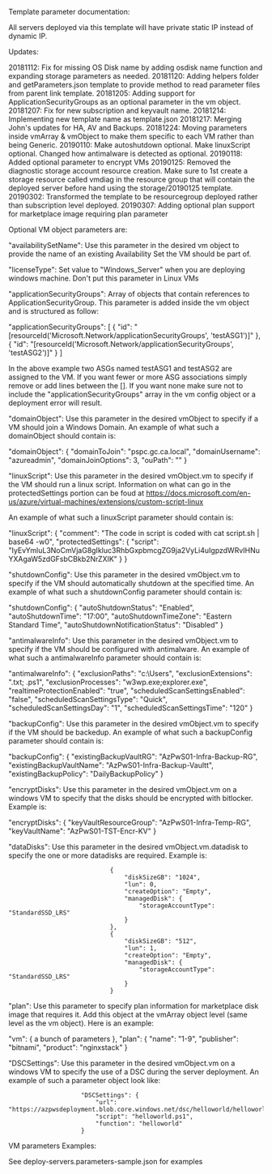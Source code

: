 Template parameter documentation:

All servers deployed via this template will have private static IP instead of dynamic IP.

Updates:

20181112: Fix for missing OS Disk name by adding osdisk name function and expanding storage parameters as needed.
20181120: Adding helpers folder and getParameters.json template to provide method to read parameter files from parent link template.
20181205: Adding support for ApplicationSecurityGroups as an optional parameter in the vm object.
20181207: Fix for new subscription and keyvault name.
20181214: Implementing new template name as template.json
20181217: Merging John's updates for HA, AV and Backups.
20181224: Moving parameters inside vmArray & vmObject to make them specific to each VM rather than being Generic.
20190110: Make autoshutdown optional. Make linuxScript optional. Changed how antimalware is detected as optional.
20190118: Added optional parameter to encrypt VMs
20190125: Removed the diagnostic storage account resource creation. Make sure to 1st create a storage resource called vmdiag in the resource group that will contain the deployed server before hand using the storage/20190125 template.
20190302: Transformed the template to be resourcegroup deployed rather than subscription level deployed.
20190307: Adding optional plan support for marketplace image requiring plan parameter

Optional VM object parameters are:

"availabilitySetName": Use this parameter in the desired vm object to provide the name of an existing Availability Set the VM should be part of.

"licenseType": Set value to "Windows_Server" when you are deploying windows machine. Don't put this parameter in Linux VMs

"applicationSecurityGroups": Array of objects that contain references to ApplicationSecurityGroup. This parameter is added inside the vm object and is structured as follow:

"applicationSecurityGroups":    [
                                    { "id": "[resourceId('Microsoft.Network/applicationSecurityGroups', 'testASG1')]" },
                                    { "id": "[resourceId('Microsoft.Network/applicationSecurityGroups', 'testASG2')]" }
                                ]

In the above example two ASGs named testASG1 and testASG2 are assigned to the VM. If you want fewer or more ASG associations simply remove or add lines between the []. If you want none make sure not to include the "applicationSecurityGroups" array in the vm config object or a deployment error will result.

"domainObject": Use this parameter in the desired vmObject to specify if a VM should join a Windows Domain. An example of what such a domainObject should contain is:

"domainObject":     {
                        "domainToJoin": "pspc.gc.ca.local",
                        "domainUsername": "azureadmin",
                        "domainJoinOptions": 3,
                        "ouPath": ""
                    }

"linuxScript": Use this parameter in the desired vmObject.vm to specify if the VM should run a linux script. Information on what can go in the protectedSettings portion can be foud at https://docs.microsoft.com/en-us/azure/virtual-machines/extensions/custom-script-linux

An example of what such a linuxScript parameter should contain is:     

"linuxScript":          {
                            "comment": "The code in script is coded with cat script.sh | base64 -w0",
                            "protectedSettings": {
                                "script": "IyEvYmluL3NoCmVjaG8gIkluc3RhbGxpbmcgZG9ja2VyLi4uIgpzdWRvIHNuYXAgaW5zdGFsbCBkb2NrZXIK"
                            }
                        }

"shutdownConfig": Use this parameter in the desired vmObject.vm to specify if the VM should automatically shutdown at the specified time. An example of what such a shutdownConfig parameter should contain is:

"shutdownConfig":       {
                            "autoShutdownStatus": "Enabled",
                            "autoShutdownTime": "17:00",
                            "autoShutdownTimeZone": "Eastern Standard Time",
                            "autoShutdownNotificationStatus": "Disabled"
                        }

"antimalwareInfo": Use this parameter in the desired vmObject.vm to specify if the VM should be configured with antimalware. An example of what such a antimalwareInfo parameter should contain is:

"antimalwareInfo":      {
                            "exclusionPaths": "c:\\Users",
                            "exclusionExtensions": ".txt; .ps1",
                            "exclusionProcesses": "w3wp.exe;explorer.exe",
                            "realtimeProtectionEnabled": "true",
                            "scheduledScanSettingsEnabled": "false",
                            "scheduledScanSettingsType": "Quick",
                            "scheduledScanSettingsDay": "1",
                            "scheduledScanSettingsTime": "120"
                        }

"backupConfig": Use this parameter in the desired vmObject.vm to specify if the VM should be backedup. An example of what such a backupConfig parameter should contain is:

"backupConfig":     {
                        "existingBackupVaultRG": "AzPwS01-Infra-Backup-RG",
                        "existingBackupVaultName": "AzPwS01-Infra-Backup-Vaultt",
                        "existingBackupPolicy": "DailyBackupPolicy"
                    }

"encryptDisks": Use this parameter in the desired vmObject.vm on a windows VM to specify that the disks should be encrypted with bitlocker. Example is:

"encryptDisks":         {
                            "keyVaultResourceGroup": "AzPwS01-Infra-Temp-RG",
                            "keyVaultName": "AzPwS01-TST-Encr-KV"
                        }

"dataDisks": Use this parameter in the desired vmObject.vm.datadisk to specify the one or more datadisks are required. Example is:

                                {
                                    "diskSizeGB": "1024",
                                    "lun": 0,
                                    "createOption": "Empty",
                                    "managedDisk": {
                                        "storageAccountType": "StandardSSD_LRS"
                                    }
                                },
                                {
                                    "diskSizeGB": "512",
                                    "lun": 1,
                                    "createOption": "Empty",
                                    "managedDisk": {
                                        "storageAccountType": "StandardSSD_LRS"
                                    }
                                }

"plan": Use this parameter to specify plan information for marketplace disk image that requires it. Add this object at the vmArray object level (same level as the vm object). Here is an example:

"vm":               { 
                        a bunch of parameters
                    },
"plan":             {
                        "name": "1-9",
                        "publisher": "bitnami",
                        "product": "nginxstack"
                    }

"DSCSettings": Use this parameter in the desired vmObject.vm on a windows VM to specify the use of a DSC during the server deployment. An example of such a parameter object look like:

                        "DSCSettings": {
                            "url": "https://azpwsdeployment.blob.core.windows.net/dsc/helloworld/helloworld.zip",
                            "script": "helloworld.ps1",
                            "function": "helloworld"
                        }

VM parameters Examples:

See deploy-servers.parameters-sample.json for examples
